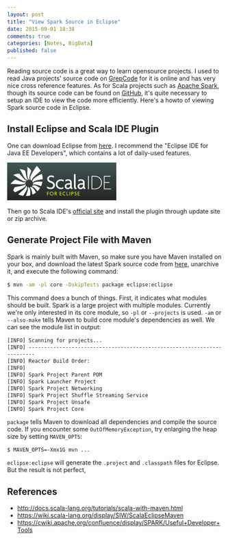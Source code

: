 ```yaml
---
layout: post
title: "View Spark Source in Eclipse"
date: 2015-09-01 18:38
comments: true
categories: [Notes, BigData]
published: false
---
```


Reading source code is a great way to learn opensource projects. I used to read Java projects' source code on [GrepCode](http://grepcode.com/) for it is online and has very nice cross reference features. As for Scala projects such as [Apache Spark](http://spark.apache.org), though its source code can be found on [GitHub](https://github.com/apache/spark/), it's quite necessary to setup an IDE to view the code more efficiently. Here's a howto of viewing Spark source code in Eclipse.

## Install Eclipse and Scala IDE Plugin

One can download Eclipse from [here](http://www.eclipse.org/downloads/). I recommend the "Eclipse IDE for Java EE Developers", which contains a lot of daily-used features.

![](/images/scala-ide.png)

Then go to Scala IDE's [official site](http://scala-ide.org/download/current.html) and install the plugin through update site or zip archive.

## Generate Project File with Maven

Spark is mainly built with Maven, so make sure you have Maven installed on your box, and download the latest Spark source code from [here](http://spark.apache.org/downloads.html), unarchive it, and execute the following command:

```bash
$ mvn -am -pl core -DskipTests package eclipse:eclipse
```

<!-- more -->

This command does a bunch of things. First, it indicates what modules should be built. Spark is a large project with multiple modules. Currently we're only interested in its core module, so `-pl` or `--projects` is used. `-am` or `--also-make` tells Maven to build core module's dependencies as well. We can see the module list in output:

```text
[INFO] Scanning for projects...
[INFO] ------------------------------------------------------------------------
[INFO] Reactor Build Order:
[INFO]
[INFO] Spark Project Parent POM
[INFO] Spark Launcher Project
[INFO] Spark Project Networking
[INFO] Spark Project Shuffle Streaming Service
[INFO] Spark Project Unsafe
[INFO] Spark Project Core
```

`package` tells Maven to download all dependencies and compile the source code. If you encounter some `OutOfMemoryException`, try enlarging the heap size by setting `MAVEN_OPTS`:

```bash
$ MAVEN_OPTS=-Xmx1G mvn ...
```

`eclipse:eclipse` will generate the `.project` and `.classpath` files for Eclipse. But the result is not perfect, 

## References

* http://docs.scala-lang.org/tutorials/scala-with-maven.html
* https://wiki.scala-lang.org/display/SIW/ScalaEclipseMaven
* https://cwiki.apache.org/confluence/display/SPARK/Useful+Developer+Tools
